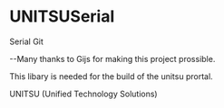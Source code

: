 # UNITSUSerial
Serial Git

--Many thanks to Gijs for making this project prossible.


This libary is needed for the build of the unitsu prortal.


UNITSU (Unified Technology Solutions) 
